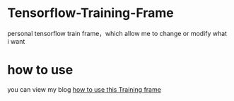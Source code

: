 # Tensorflow-Training-Frame
personal tensorflow train frame，which allow me to change or modify what i want
# how to use
you can view my blog
[how to use this Training frame](https://jackyanghc.github.io/2019/08/13/jacktf_tensorflow%E4%B8%AA%E4%BA%BA%E6%B7%B1%E5%BA%A6%E5%AD%A6%E4%B9%A0%E6%A1%86%E6%9E%B6-0/)
